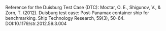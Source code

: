 Reference for the Duisburg Test Case (DTC):
Moctar, O. E., Shigunov, V., & Zorn, T. (2012).
Duisburg test case: Post-Panamax container ship for benchmarking.
Ship Technology Research, 59(3), 50-64.
DOI:10.1179/str.2012.59.3.004